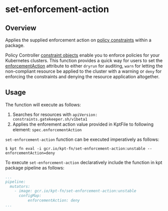 # set-enforcement-action

## Overview

<!--mdtogo:Short-->

Applies the supplied enforcement action on [policy constraints](https://cloud.google.com/anthos-config-management/docs/concepts/policy-controller#constraints) within a package.

<!--mdtogo-->

Policy Controller [constraint objects](https://cloud.google.com/anthos-config-management/docs/how-to/creating-constraints) enable you to enforce policies for your Kubernetes clusters.
This function provides a quick way for users to set the [enforcementAction](https://cloud.google.com/anthos-config-management/docs/how-to/auditing-constraints#types_of_enforcement_actions)
attribute to either `dryrun` for auditing, `warn` for letting the non-compliant resource be applied to the cluster with a warning or `deny` for enforcing the constraints and denying the resource application altogether.

<!--mdtogo:Long-->

## Usage

The function will execute as follows:

1. Searches for resources with `apiVersion: constraints.gatekeeper.sh/v1beta1`
2. Applies the enforement action value provided in KptFile to following element:
   `spec.enforcementAction`

`set-enforcement-action` function can be executed imperatively as follows:

```shell
$ kpt fn eval -i gcr.io/kpt-fn/set-enforcement-action:unstable -- enforcementAction=deny
```

To execute `set-enforcement-action` declaratively include the function in kpt package pipeline as follows:
```yaml
...
pipeline:
  mutators:
    - image: gcr.io/kpt-fn/set-enforcement-action:unstable
      configMap:
          enforcementAction: deny
...
```

<!--mdtogo-->
